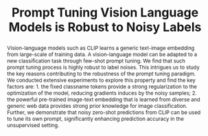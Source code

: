 ---
id:             2023-golden
title:          "Prompt Tuning Vision Language Models is Robust to Noisy Labels"
authors:        [eq_ChengEn, eq_Me, YuHen, Pedro]
venue:          Under Review
year:           "2023-01"
thumbnail:      assets/proj/2023-golden/title-image.jpg

layout: project
short_title: Robustness of Prompt Tuning
abstract: "Vision-language models such as CLIP learns a generic text-image embedding from large-scale of training data. A vision-language model can be adapted to a new classification task through few-shot prompt tuning. We find that such prompt tuning process is highly robust to label noises. This intrigues us to study the key reasons contributing to the robustness of the prompt tuning paradigm. We conducted extensive experiments to explore this property and find the key factors are: 1. the fixed classname tokens provide a strong regularization to the optimization of the model, reducing gradients induces by the noisy samples; 2. the powerful pre-trained image-text embedding that is learned from diverse and generic web data provides strong prior knowledge for image classification. Further, we demonstrate that noisy zero-shot predictions from CLIP can be used to tune its own prompt, significantly enhancing prediction accuracy in the unsupervised setting."
---